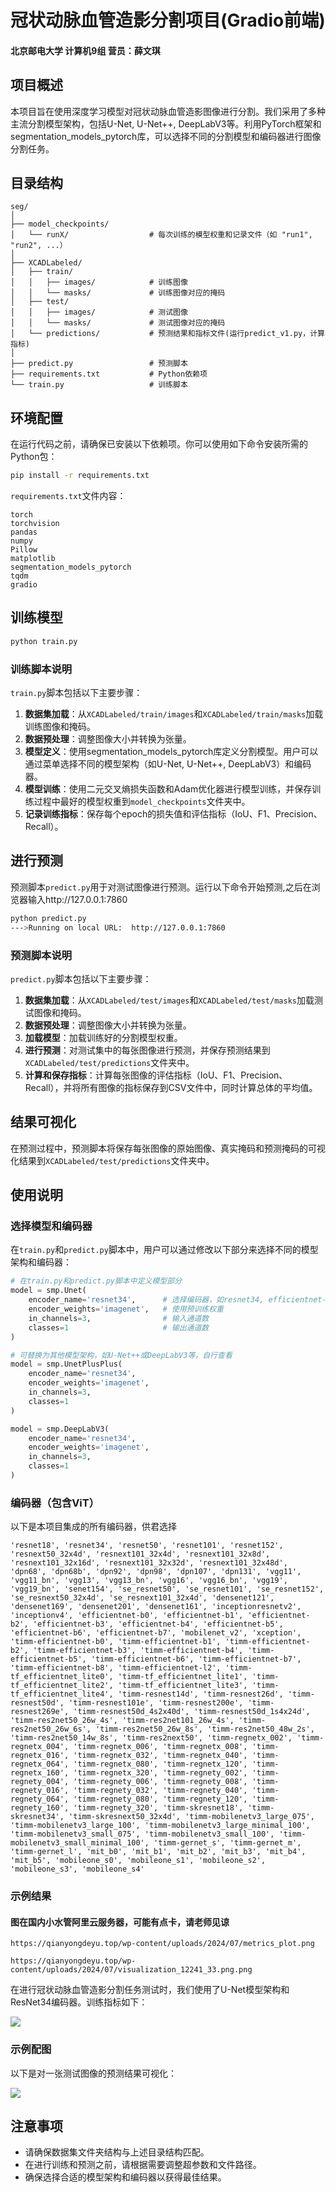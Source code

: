 # 冠状动脉血管造影分割项目(Gradio前端)

#### 北京邮电大学 计算机9组 营员：薛文琪

## 项目概述

本项目旨在使用深度学习模型对冠状动脉血管造影图像进行分割。我们采用了多种主流分割模型架构，包括U-Net, U-Net++, DeepLabV3等。利用PyTorch框架和segmentation_models_pytorch库，可以选择不同的分割模型和编码器进行图像分割任务。

## 目录结构
```
seg/
│
├── model_checkpoints/
│   └── runX/                  # 每次训练的模型权重和记录文件（如 "run1", "run2", ...）
│
├── XCADLabeled/
│   ├── train/
│   │   ├── images/            # 训练图像
│   │   └── masks/             # 训练图像对应的掩码
│   ├── test/
│   │   ├── images/            # 测试图像
│   │   └── masks/             # 测试图像对应的掩码
│   └── predictions/           # 预测结果和指标文件(运行predict_v1.py，计算指标)
│
├── predict.py                 # 预测脚本
├── requirements.txt           # Python依赖项
└── train.py                   # 训练脚本
```

## 环境配置
在运行代码之前，请确保已安装以下依赖项。你可以使用如下命令安装所需的Python包：
```bash
pip install -r requirements.txt
```

`requirements.txt`文件内容：

```
torch
torchvision
pandas
numpy
Pillow
matplotlib
segmentation_models_pytorch
tqdm
gradio
```

## 训练模型

```bash
python train.py
```

### 训练脚本说明
`train.py`脚本包括以下主要步骤：
1. **数据集加载**：从`XCADLabeled/train/images`和`XCADLabeled/train/masks`加载训练图像和掩码。
2. **数据预处理**：调整图像大小并转换为张量。
3. **模型定义**：使用segmentation_models_pytorch库定义分割模型。用户可以通过菜单选择不同的模型架构（如U-Net, U-Net++, DeepLabV3）和编码器。
4. **模型训练**：使用二元交叉熵损失函数和Adam优化器进行模型训练，并保存训练过程中最好的模型权重到`model_checkpoints`文件夹中。
5. **记录训练指标**：保存每个epoch的损失值和评估指标（IoU、F1、Precision、Recall）。

## 进行预测
预测脚本`predict.py`用于对测试图像进行预测。运行以下命令开始预测,之后在浏览器输入http://127.0.0.1:7860
```bash
python predict.py
--->Running on local URL:  http://127.0.0.1:7860
```

### 预测脚本说明
`predict.py`脚本包括以下主要步骤：
1. **数据集加载**：从`XCADLabeled/test/images`和`XCADLabeled/test/masks`加载测试图像和掩码。
2. **数据预处理**：调整图像大小并转换为张量。
3. **加载模型**：加载训练好的分割模型权重。
4. **进行预测**：对测试集中的每张图像进行预测，并保存预测结果到`XCADLabeled/test/predictions`文件夹中。
5. **计算和保存指标**：计算每张图像的评估指标（IoU、F1、Precision、Recall），并将所有图像的指标保存到CSV文件中，同时计算总体的平均值。

## 结果可视化
在预测过程中，预测脚本将保存每张图像的原始图像、真实掩码和预测掩码的可视化结果到`XCADLabeled/test/predictions`文件夹中。

## 使用说明
### 选择模型和编码器
在`train.py`和`predict.py`脚本中，用户可以通过修改以下部分来选择不同的模型架构和编码器：

```python
# 在train.py和predict.py脚本中定义模型部分
model = smp.Unet(
    encoder_name='resnet34',      # 选择编码器，如resnet34, efficientnet-b0等
    encoder_weights='imagenet',   # 使用预训练权重
    in_channels=3,                # 输入通道数
    classes=1                     # 输出通道数
)

# 可替换为其他模型架构，如U-Net++或DeepLabV3等，自行查看
model = smp.UnetPlusPlus(
    encoder_name='resnet34',
    encoder_weights='imagenet',
    in_channels=3,
    classes=1
)

model = smp.DeepLabV3(
    encoder_name='resnet34',
    encoder_weights='imagenet',
    in_channels=3,
    classes=1
)
```
### 编码器（包含ViT）

以下是本项目集成的所有编码器，供君选择

``
'resnet18', 'resnet34', 'resnet50', 'resnet101', 'resnet152', 'resnext50_32x4d', 'resnext101_32x4d', 'resnext101_32x8d', 'resnext101_32x16d', 'resnext101_32x32d', 'resnext101_32x48d', 'dpn68', 'dpn68b', 'dpn92', 'dpn98', 'dpn107', 'dpn131', 'vgg11', 'vgg11_bn', 'vgg13', 'vgg13_bn', 'vgg16', 'vgg16_bn', 'vgg19', 'vgg19_bn', 'senet154', 'se_resnet50', 'se_resnet101', 'se_resnet152', 'se_resnext50_32x4d', 'se_resnext101_32x4d', 'densenet121', 'densenet169', 'densenet201', 'densenet161', 'inceptionresnetv2', 'inceptionv4', 'efficientnet-b0', 'efficientnet-b1', 'efficientnet-b2', 'efficientnet-b3', 'efficientnet-b4', 'efficientnet-b5', 'efficientnet-b6', 'efficientnet-b7', 'mobilenet_v2', 'xception', 'timm-efficientnet-b0', 'timm-efficientnet-b1', 'timm-efficientnet-b2', 'timm-efficientnet-b3', 'timm-efficientnet-b4', 'timm-efficientnet-b5', 'timm-efficientnet-b6', 'timm-efficientnet-b7', 'timm-efficientnet-b8', 'timm-efficientnet-l2', 'timm-tf_efficientnet_lite0', 'timm-tf_efficientnet_lite1', 'timm-tf_efficientnet_lite2', 'timm-tf_efficientnet_lite3', 'timm-tf_efficientnet_lite4', 'timm-resnest14d', 'timm-resnest26d', 'timm-resnest50d', 'timm-resnest101e', 'timm-resnest200e', 'timm-resnest269e', 'timm-resnest50d_4s2x40d', 'timm-resnest50d_1s4x24d', 'timm-res2net50_26w_4s', 'timm-res2net101_26w_4s', 'timm-res2net50_26w_6s', 'timm-res2net50_26w_8s', 'timm-res2net50_48w_2s', 'timm-res2net50_14w_8s', 'timm-res2next50', 'timm-regnetx_002', 'timm-regnetx_004', 'timm-regnetx_006', 'timm-regnetx_008', 'timm-regnetx_016', 'timm-regnetx_032', 'timm-regnetx_040', 'timm-regnetx_064', 'timm-regnetx_080', 'timm-regnetx_120', 'timm-regnetx_160', 'timm-regnetx_320', 'timm-regnety_002', 'timm-regnety_004', 'timm-regnety_006', 'timm-regnety_008', 'timm-regnety_016', 'timm-regnety_032', 'timm-regnety_040', 'timm-regnety_064', 'timm-regnety_080', 'timm-regnety_120', 'timm-regnety_160', 'timm-regnety_320', 'timm-skresnet18', 'timm-skresnet34', 'timm-skresnext50_32x4d', 'timm-mobilenetv3_large_075', 'timm-mobilenetv3_large_100', 'timm-mobilenetv3_large_minimal_100', 'timm-mobilenetv3_small_075', 'timm-mobilenetv3_small_100', 'timm-mobilenetv3_small_minimal_100', 'timm-gernet_s', 'timm-gernet_m', 'timm-gernet_l', 'mit_b0', 'mit_b1', 'mit_b2', 'mit_b3', 'mit_b4', 'mit_b5', 'mobileone_s0', 'mobileone_s1', 'mobileone_s2', 'mobileone_s3', 'mobileone_s4'
``


### 示例结果

#### 图在国内小水管阿里云服务器，可能有点卡，请老师见谅

`https://qianyongdeyu.top/wp-content/uploads/2024/07/metrics_plot.png`

`https://qianyongdeyu.top/wp-content/uploads/2024/07/visualization_12241_33.png.png`

在进行冠状动脉血管造影分割任务测试时，我们使用了U-Net模型架构和ResNet34编码器。训练指标如下：

![](https://qianyongdeyu.top/wp-content/uploads/2024/07/metrics_plot.png)

### 示例配图
以下是对一张测试图像的预测结果可视化：

![](https://qianyongdeyu.top/wp-content/uploads/2024/07/visualization_12241_33.png.png)

## 注意事项

- 请确保数据集文件夹结构与上述目录结构匹配。
- 在进行训练和预测之前，请根据需要调整超参数和文件路径。
- 确保选择合适的模型架构和编码器以获得最佳结果。
